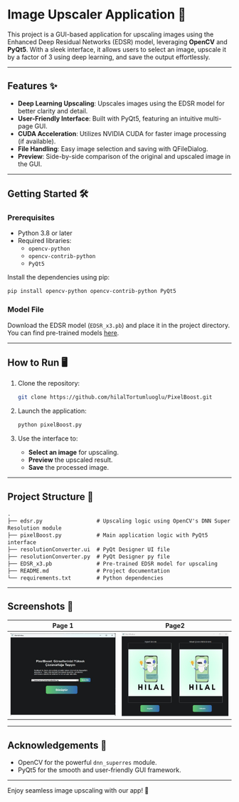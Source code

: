 
# Image Upscaler Application 🚀

This project is a GUI-based application for upscaling images using the Enhanced Deep Residual Networks (EDSR) model, leveraging **OpenCV** and **PyQt5**. With a sleek interface, it allows users to select an image, upscale it by a factor of 3 using deep learning, and save the output effortlessly.

---

## Features ✨

- **Deep Learning Upscaling**: Upscales images using the EDSR model for better clarity and detail.
- **User-Friendly Interface**: Built with PyQt5, featuring an intuitive multi-page GUI.
- **CUDA Acceleration**: Utilizes NVIDIA CUDA for faster image processing (if available).
- **File Handling**: Easy image selection and saving with QFileDialog.
- **Preview**: Side-by-side comparison of the original and upscaled image in the GUI.

---

## Getting Started 🛠️

### Prerequisites

- Python 3.8 or later
- Required libraries:
  - `opencv-python`
  - `opencv-contrib-python`
  - `PyQt5`

Install the dependencies using pip:

```bash
pip install opencv-python opencv-contrib-python PyQt5
```

### Model File

Download the EDSR model (`EDSR_x3.pb`) and place it in the project directory.  
You can find pre-trained models [here](https://github.com/opencv/opencv_contrib/tree/master/modules/dnn_superres).

---

## How to Run 🖥️

1. Clone the repository:

   ```bash
   git clone https://github.com/hilalTortumluoglu/PixelBoost.git
   ```

2. Launch the application:

   ```bash
   python pixelBoost.py
   ```

3. Use the interface to:
   - **Select an image** for upscaling.
   - **Preview** the upscaled result.
   - **Save** the processed image.

---

## Project Structure 📂

```plaintext
.
├── edsr.py                 # Upscaling logic using OpenCV's DNN Super Resolution module
├── pixelBoost.py           # Main application logic with PyQt5 interface
├── resolutionConverter.ui  # PyQt Designer UI file
├── resolutionConverter.py  # PyQt Designer py file
├── EDSR_x3.pb              # Pre-trained EDSR model for upscaling
├── README.md               # Project documentation
└── requirements.txt        # Python dependencies
```

---

## Screenshots 📸

| Page 1         | Page2          |
|--------------------------|--------------------------|
| ![page1](interfacePage1.jpg) | ![page2](interfacePage2.jpg) |

---

## Acknowledgements 🙌

- OpenCV for the powerful `dnn_superres` module.
- PyQt5 for the smooth and user-friendly GUI framework.

---

Enjoy seamless image upscaling with our app! 🌟

